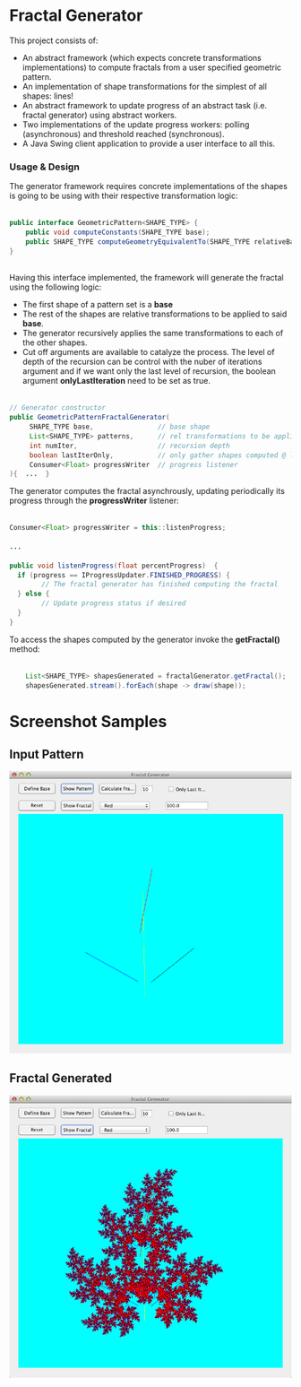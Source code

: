 # Fractal Generator

This project consists of:
- An abstract framework (which expects concrete transformations implementations) to compute fractals from a user specified geometric pattern. 
- An implementation of shape transformations for the simplest of all shapes: lines!
- An abstract framework to update progress of an abstract task (i.e. fractal generator) using abstract workers.
- Two implementations of the update progress workers: polling (asynchronous) and threshold reached (synchronous).
- A Java Swing client application to provide a user interface to all this.

### Usage & Design

The generator framework requires concrete implementations of the shapes is going to be using with their respective transformation logic:

```java

public interface GeometricPattern<SHAPE_TYPE> {
	public void computeConstants(SHAPE_TYPE base);
	public SHAPE_TYPE computeGeometryEquivalentTo(SHAPE_TYPE relativeBase);
}
  
```


Having this interface implemented, the framework will generate the fractal using the following logic:
- The first shape of a pattern set is a **base**
- The rest of the shapes are relative transformations to be applied to said **base**. 
- The generator recursively applies the same transformations to each of the other shapes.
- Cut off arguments are available to catalyze the process. The level of depth of the recursion can be control with the nuber of iterations argument and if we want only the last level of recursion, the boolean argument **onlyLastIteration** need to be set as true.

```java

// Generator constructor 
public GeometricPatternFractalGenerator(
     SHAPE_TYPE base,                // base shape
     List<SHAPE_TYPE> patterns,      // rel transformations to be applied to base
     int numIter,                    // recursion depth
     boolean lastIterOnly,           // only gather shapes computed @ last recursion level
     Consumer<Float> progressWriter  // progress listener
){  ...  }

```


The generator computes the fractal asynchrously, updating periodically its progress through the **progressWriter** listener:

```java

Consumer<Float> progressWriter = this::listenProgress;

...

public void listenProgress(float percentProgress)  {
  if (progress == IProgressUpdater.FINISHED_PROGRESS) {
        // The fractal generator has finished computing the fractal
  } else {
        // Update progress status if desired
  }
}

```


To access the shapes computed by the generator invoke the **getFractal()** method:

```java

    List<SHAPE_TYPE> shapesGenerated = fractalGenerator.getFractal();
    shapesGenerated.stream().forEach(shape -> draw(shape));

```
# Screenshot Samples

Input Pattern
-

![](/README/pattern.png)


Fractal Generated
-

![](/README/fractal.png)
